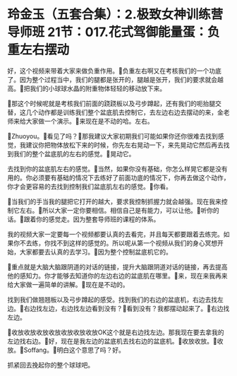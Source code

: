 # 玲金玉（五套合集）：2.极致女神训练营导师班  21节：017.花式驾御能量蛋：负重左右摆动

好，这个视频来带着大家来做负重作用。🎼负重左右啊又在考核我们的一个功底了。因为整个过程当中，我们的腿都是张开的，腿越是张开，我们的要求就会越高。🎼把我们的小球球水晶的附重物体轻轻的移动放下来。

🎼那这个时候呢就是考核我们前面的跷跷板以及弓步蹲起，还有我们的呃抬腿交替，这几个动作都是训练我们整个盆底肌去控制它，去左边右边去摆动的来，金老师来给大家做一个演示。🎼来现在是不动的哈。左右。

🎼Zhuoyou。🎼看见了吗？🎼那我建议大家初期我们可能如果你还你很难去找到感觉，我建议你把物体放松下来的时候，你先左右晃动一下，来先晃动它然后再去找到我们的整个盆底肌的左右的感觉。🎼晃动它。

去找到你的盆底肌左右的感觉。🎼当然，如果你没有基础，你怎么样晃它都是没有用的。你必须要有基础的情况下去练好了前面功底的情况下，你再去做这个动作，你才会更容易的去找到控制我们盆底肌左右的感觉。🎼你看。

🎼当我们的手当我的腿把它打开的越大，要求我控制抓握力就会越强。现在我来控制它左右。🎼所以大家一定你要相信。相信自己是有能力，可以让他。🎼听你的话。🎼跟着你的感觉走。因为整套导师班的课程的体系。

我的视频大家一定要每一个视频都要认真的去看完，并且每天都要跟着去练完。如果你不去练，你找不到这样的感觉的。所以呢从第一个视频从我们的身心冥想开始，大家都要去认真的去学习。🎼因为整个控制盆底机它的。

🎼重点就是大脑大脑跟阴道的对话的链接，提升大脑跟阴道对话的链接，再去提高他的感知力。你才能够去知道你的左边右边的盆底肌在哪里。🎼来，现在来我再来给大家做一遍简单的讲解。🎼现在是不动的。

找到我们做翘翘板以及弓步蹲起的感受。找到我们的右边的盆底机，右边去找左边。🎼右边找左边，右边找左边看到没有？🎼看到没有？我都摆动起来了。🎼右边找左边。

🎼收放收放收放收放收放收放收放OK这个就是右边找左边。那我现在要去拿我的左边找右边。🎼好，现在是我左边的盆底机去找右边的盆底机。🎼收放收放。🎼收放。🎼Soffang。🎼明白这个意思了吗？好。

抓紧回去挽起你的整个球球吧。